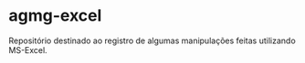 # agmg-excel
Repositório destinado ao registro de algumas manipulações feitas utilizando MS-Excel. 
